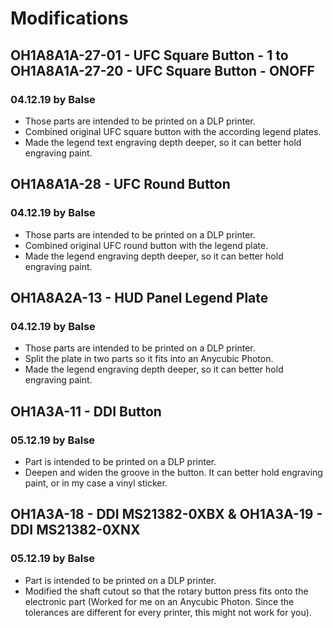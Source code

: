 # Modifications


## OH1A8A1A-27-01 - UFC Square Button - 1 to OH1A8A1A-27-20 - UFC Square Button - ONOFF
### 04.12.19 by Balse
- Those parts are intended to be printed on a DLP printer.
- Combined original UFC square button with the according legend plates.
- Made the legend text engraving depth deeper, so it can better hold engraving paint.

## OH1A8A1A-28 - UFC Round Button
### 04.12.19 by Balse
- Those parts are intended to be printed on a DLP printer.
- Combined original UFC round button with the legend plate.
- Made the legend engraving depth deeper, so it can better hold engraving paint.

## OH1A8A2A-13 - HUD Panel Legend Plate
### 04.12.19 by Balse

- Those parts are intended to be printed on a DLP printer.
- Split the plate in two parts so it fits into an Anycubic Photon.
- Made the legend engraving depth deeper, so it can better hold engraving paint.

## OH1A3A-11 - DDI Button
### 05.12.19 by Balse
- Part is intended to be printed on a DLP printer.
- Deepen and widen the groove in the button. It can better hold engraving paint, or in my case a vinyl sticker.

## OH1A3A-18 - DDI MS21382-0XBX & OH1A3A-19 - DDI MS21382-0XNX
### 05.12.19 by Balse
- Part is intended to be printed on a DLP printer.
- Modified the shaft cutout so that the rotary button press fits onto the electronic part (Worked for me on an Anycubic Photon. Since the tolerances are different for every printer, this might not work for you).
